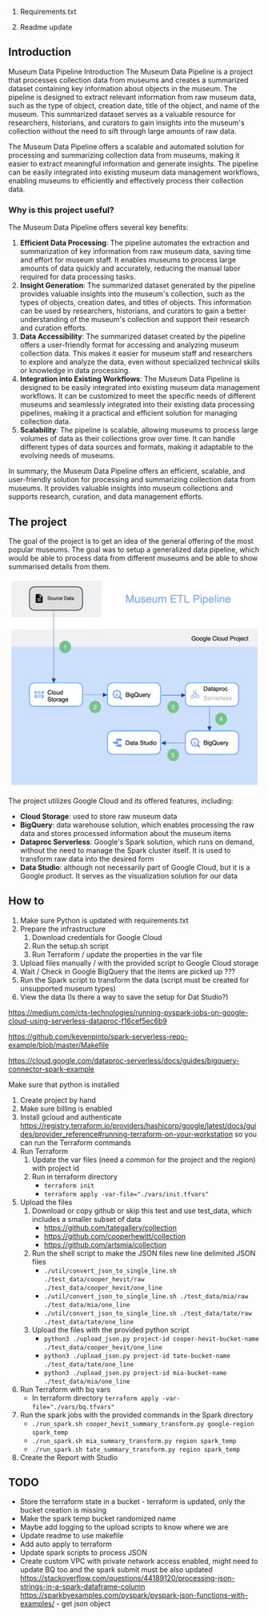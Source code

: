1. Requirements.txt
     
2. Readme update

## Introduction

Museum Data Pipeline
Introduction
The Museum Data Pipeline is a project that processes collection data from museums and creates a summarized dataset
containing key information about objects in the museum. The pipeline is designed to extract relevant information from
raw museum data, such as the type of object, creation date, title of the object, and name of the museum. This summarized
dataset serves as a valuable resource for researchers, historians, and curators to gain insights into the museum's
collection without the need to sift through large amounts of raw data.

The Museum Data Pipeline offers a scalable and automated solution for processing and summarizing collection data from
museums, making it easier to extract meaningful information and generate insights. The pipeline can be easily integrated
into existing museum data management workflows, enabling museums to efficiently and effectively process their collection
data.

### Why is this project useful?

The Museum Data Pipeline offers several key benefits:

1. **Efficient Data Processing**: The pipeline automates the extraction and summarization of key information from raw
   museum data, saving time and effort for museum staff. It enables museums to process large amounts of data quickly and
   accurately, reducing the manual labor required for data processing tasks.
2. **Insight Generation**: The summarized dataset generated by the pipeline provides valuable insights into the museum's
   collection, such as the types of objects, creation dates, and titles of objects. This information can be used by
   researchers, historians, and curators to gain a better understanding of the museum's collection and support their
   research and curation efforts.
3. **Data Accessibility**: The summarized dataset created by the pipeline offers a user-friendly format for accessing
   and analyzing museum collection data. This makes it easier for museum staff and researchers to explore and analyze
   the data, even without specialized technical skills or knowledge in data processing.
4. **Integration into Existing Workflows**: The Museum Data Pipeline is designed to be easily integrated into existing
   museum data management workflows. It can be customized to meet the specific needs of different museums and seamlessly
   integrated into their existing data processing pipelines, making it a practical and efficient solution for managing
   collection data.
5. **Scalability**: The pipeline is scalable, allowing museums to process large volumes of data as their collections
   grow over time. It can handle different types of data sources and formats, making it adaptable to the evolving needs
   of museums.

In summary, the Museum Data Pipeline offers an efficient, scalable, and user-friendly solution for processing and
summarizing collection data from museums. It provides valuable insights into museum collections and supports research,
curation, and data management efforts.

## The project

The goal of the project is to get an idea of the general offering of the most popular museums.
The goal was to setup a generalized data pipeline, which would be able to process data from different museums and be
able to show summarised details from them.

![alt text](architecture.png "Architecture")

The project utilizes Google Cloud and its offered features, including:

- **Cloud Storage**: used to store raw museum data
- **BigQuery**: data warehouse solution, which enables processing the raw data and stores processed information about
  the museum items
- **Dataproc Serverless**: Google's Spark solution, which runs on demand, without the need to manage the Spark cluster
  itself. It is used to transform raw data into the desired form
- **Data Studio**: although not necessarily part of Google Cloud, but it is a Google product. It serves as the
  visualization solution for our data

## How to

1. Make sure Python is updated with requirements.txt
2. Prepare the infrastructure
    1. Download credentials for Google Cloud
    2. Run the setup.sh script
    3. Run Terraform / update the properties in the var file
3. Upload files manually / with the provided script to Google Cloud storage
4. Wait / Check in Google BigQuery that the items are picked up ???
5. Run the Spark script to transform the data (script must be created for unsupported museum types)
6. View the data (Is there a way to save the setup for Dat Studio?)

https://medium.com/cts-technologies/running-pyspark-jobs-on-google-cloud-using-serverless-dataproc-f16cef5ec6b9

https://github.com/kevenpinto/spark-serverless-repo-example/blob/master/Makefile

https://cloud.google.com/dataproc-serverless/docs/guides/bigquery-connector-spark-example


Make sure that python is installed

1. Create project by hand
2. Make sure billing is enabled
3. Install gcloud and
   authenticate https://registry.terraform.io/providers/hashicorp/google/latest/docs/guides/provider_reference#running-terraform-on-your-workstation
   so you can run the Terraform commands
4. Run Terraform
    1. Update the var files (need a common for the project and the region) with project id
    2. Run in terraform directory
       - `terraform init`
       - `terraform apply -var-file="./vars/init.tfvars"`
5. Upload the files
    1. Download or copy github or skip this test and use test_data, which includes a smaller subset of data
        - https://github.com/tategallery/collection
        - https://github.com/cooperhewitt/collection
        - https://github.com/artsmia/collection
    2. Run the shell script to make the JSON files new line delimited JSON files
        - `./util/convert_json_to_single_line.sh ./test_data/cooper_hevit/raw ./test_data/cooper_hevit/one_line`
        - `./util/convert_json_to_single_line.sh ./test_data/mia/raw ./test_data/mia/one_line`
        - `./util/convert_json_to_single_line.sh ./test_data/tate/raw ./test_data/tate/one_line`
    3. Upload the files with the provided python script
        - `python3 ./upload_json.py project-id cooper-hevit-bucket-name ./test_data/cooper_hevit/one_line`
        - `python3 ./upload_json.py project-id tate-bucket-name ./test_data/tate/one_line`
        - `python3 ./upload_json.py project-id mia-bucket-name ./test_data/mia/one_line`
6. Run Terraform with bq vars
    - In terraform directory `terraform apply -var-file="./vars/bq.tfvars"`
7. Run the spark jobs with the provided commands in the Spark directory
    - `./run_spark.sh cooper_hevit_summary_transform.py google-region spark_temp`
    - `./run_spark.sh mia_summary_transform.py region spark_temp`
    - `./run_spark.sh tate_summary_transform.py region spark_temp`
8. Create the Report with Studio

## TODO

- Store the terraform state in a bucket - terraform is updated, only the bucket creation is missing
- Make the spark temp bucket randomized name
- Maybe add logging to the upload scripts to know where we are
- Update readme to use makefile
- Add auto apply to terraform
- Update spark scripts to process JSON
- Create custom VPC with private network access enabled, might need to update BQ too and the spark submit must be also updated
https://stackoverflow.com/questions/44189120/processing-json-strings-in-a-spark-dataframe-column
https://sparkbyexamples.com/pyspark/pyspark-json-functions-with-examples/ - get json object
